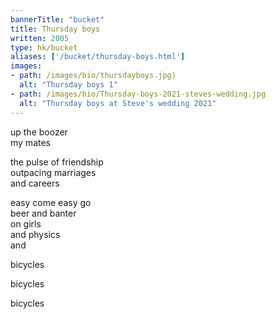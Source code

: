 ```yaml
---
bannerTitle: "bucket" 
title: Thursday boys
written: 2005
type: hk/bucket
aliases: ['/bucket/thursday-boys.html']
images:
- path: /images/bio/thursdayboys.jpg) 
  alt: "Thursday boys 1"
- path: /images/bio/Thursday-boys-2021-steves-wedding.jpg
  alt: "Thursday boys at Steve's wedding 2021"
---
```



up the boozer  
my mates  

the pulse of friendship  
outpacing marriages  
and careers  

easy come easy go  
beer and banter  
on girls  
and physics  
and  

bicycles  

bicycles  

bicycles  

